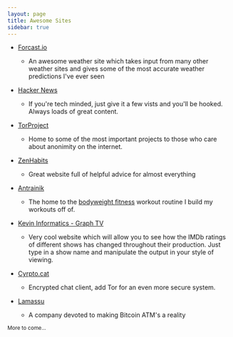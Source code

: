 ```yaml
---
layout: page
title: Awesome Sites
sidebar: true
---
```

* [Forcast.io](http://forecast.io)
    * An awesome weather site which takes input from many other weather sites and gives
    some of the most accurate weather predictions I've ever seen

* [Hacker News](https://news.ycombinator.com/news)
    * If you're tech minded, just give it a few vists and you'll be hooked. Always loads of great content.

* [TorProject](https://www.torproject.org/)
    * Home to some of the most important projects to those who care about anonimity on the internet.

* [ZenHabits](http://zenhabits.net/)
    * Great website full of helpful advice for almost everything

* [Antrainik](http://antranik.org/)
    * The home to the [bodyweight fitness](http://antranik.org/bodyweight-training/) workout routine
    I build my workouts off of.

* [Kevin Informatics - Graph TV](http://graphtv.kevinformatics.com/)
    * Very cool website which will allow you to see how the IMDb ratings of different shows has changed
    throughout their production. Just type in a show name and manipulate the output in your style of viewing.

* [Cyrpto.cat](https://crypto.cat/)
    * Encrypted chat client, add Tor for an even more secure system.

* [Lamassu](https://lamassu.is/)
    * A company devoted to making Bitcoin ATM's a reality

<small>More to come...</small>
